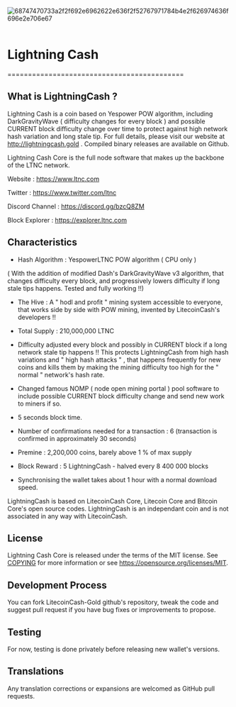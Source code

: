 <img src="https://i.ibb.co/3rvpw0v/68747470733a2f2f692e6962622e636f2f52767971784b4e2f626974636f696e2e706e67.png" alt="68747470733a2f2f692e6962622e636f2f52767971784b4e2f626974636f696e2e706e67" border="0"></a><br /><a target='_blank' href='https://imgbb.com/'></a><br />

# Lightning Cash
===========================================

What is LightningCash ?
----------------------

Lightning Cash is a coin based on Yespower POW algorithm, including DarkGravityWave ( difficulty changes for every block ) and possible CURRENT block difficulty change over time to protect against high network hash variation and long stale tip. For full details, please visit our website at http://lightningcash.gold . Compiled binary releases are available on Github.

Lightning Cash Core is the full node software that makes up the backbone of the LTNC network.


Website : https://www.ltnc.com

Twitter : https://www.twitter.com/ltnc

Discord Channel : https://discord.gg/bzcQ8ZM

Block Explorer : https://explorer.ltnc.com



Characteristics
---------------------------------------------------------------------------


- Hash Algorithm : YespowerLTNC POW algorithm    ( CPU only )

( With the addition of modified Dash's DarkGravityWave v3 algorithm, that changes difficulty every block, and progressively lowers difficulty if long stale tips happens. Tested and fully working !!)

- The Hive : A " hodl and profit " mining system accessible to everyone, that works side by side with POW mining, invented by  LitecoinCash's developers !!

- Total Supply : 210,000,000 LTNC

- Difficulty adjusted every block and possibly in CURRENT block if a long network stale tip happens !! This protects LightningCash from high hash variations and " high hash attacks " , that happens frequently for new coins and kills them by making the mining difficulty too high for the " normal " network's hash rate. 

- Changed famous NOMP ( node open mining portal ) pool software to include possible CURRENT block difficulty change and send new work to miners if so.

- 5 seconds block time.

- Number of confirmations needed for a transaction : 6  (transaction is confirmed in approximately 30 seconds)

- Premine : 2,200,000 coins, barely above 1 % of max supply

- Block Reward : 5 LightningCash - halved every 8 400 000 blocks

- Synchronising the wallet takes about 1 hour with a normal download speed.



LightningCash is based on LitecoinCash Core, Litecoin Core and Bitcoin Core's open source codes.
LightningCash is an independant coin and is not associated in any way with LitecoinCash.


License
-------

Lightning Cash Core is released under the terms of the MIT license. See [COPYING](COPYING) for more
information or see https://opensource.org/licenses/MIT.


Development Process
-------------------

You can fork LitecoinCash-Gold github's repository, tweak the code and suggest pull request if you have bug fixes or improvements to propose.

Testing
-------

For now, testing is done privately before releasing new wallet's versions.

Translations
------------

Any translation corrections or expansions are welcomed as GitHub pull requests.
